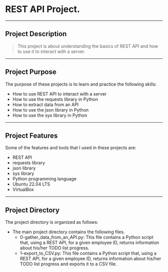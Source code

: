 # REST API Project. 

----------------------------
## Project Description

> This project is about understanding the basics of REST API and how to use it to interact with a server.
----------------------------
## Project Purpose

The purpose of these projects is to learn and practice the following skills:

- How to use REST API to interact with a server
- How to use the requests library in Python
- How to extract data from an API
- How to use the json library in Python
- How to use the sys library in Python

----------------------------

## Project Features

Some of the features and tools that I used in these projects are:

- REST API
- requests library
- json library
- sys library
- Python programming language
- Ubuntu 22.04 LTS
- VirtualBox

----------------------------
## Project Directory

The project directory is organized as follows:
- The main project directory contains the following files.
    - 0-gather_data_from_an_API.py:
        This file contains a Python script that, using a REST API, for a given employee ID, returns information about his/her TODO list progress.
    - 1-export_to_CSV.py:
        This file contains a Python script that, using a REST API, for a given employee ID, returns information about his/her TODO list progress and exports it to a CSV file.
    